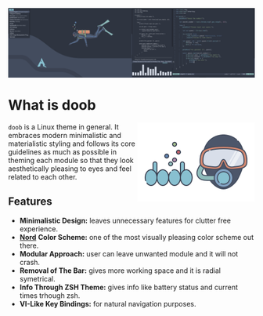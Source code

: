 <img src="img/doob-mockup.png" align="center" />

# What is doob

<img src="img/doob-logo.png" align="right" />

`doob` is a Linux theme in general. It embraces modern minimalistic
and materialistic styling and follows its core guidelines
as much as possible in theming each module so that they look
aesthetically pleasing to eyes and feel related to each other.

## Features

- **Minimalistic Design:** leaves unnecessary features for
    clutter free experience.
- [**Nord**](https://www.nordtheme.com) **Color Scheme:** one of
    the most visually pleasing color scheme out there.
- **Modular Approach:** user can leave unwanted module and it
    will not crash.
- **Removal of The Bar:** gives more working space and it is
    radial symetrical.
- **Info Through ZSH Theme:** gives info like battery
    status and current times trhough zsh.
- **VI-Like Key Bindings:** for natural navigation purposes.
